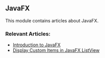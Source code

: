 ## JavaFX

This module contains articles about JavaFX.

### Relevant Articles:
- [Introduction to JavaFX](https://www.baeldung.com/javafx)
- [Display Custom Items in JavaFX ListView](https://www.baeldung.com/javafx-listview-display-custom-items)

